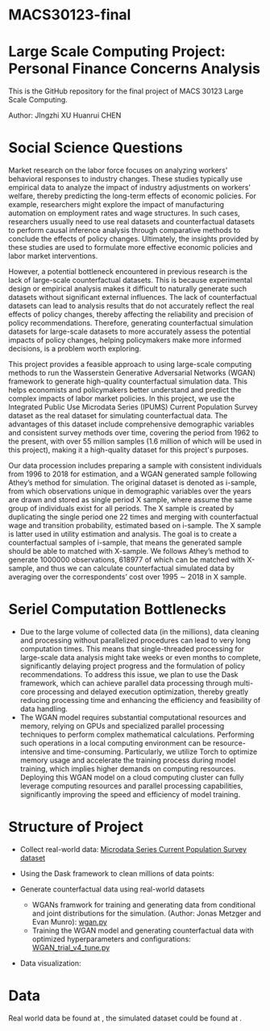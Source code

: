 # MACS30123-final
# Large Scale Computing Project: Personal Finance Concerns Analysis

This is the GitHub repository for the final project of MACS 30123 Large Scale Computing.

Author: JIngzhi XU Huanrui CHEN

# Social Science Questions
Market research on the labor force focuses on analyzing workers' behavioral responses to industry changes. These studies typically use empirical data to analyze the impact of industry adjustments on workers' welfare, thereby predicting the long-term effects of economic policies. For example, researchers might explore the impact of manufacturing automation on employment rates and wage structures. In such cases, researchers usually need to use real datasets and counterfactual datasets to perform causal inference analysis through comparative methods to conclude the effects of policy changes. Ultimately, the insights provided by these studies are used to formulate more effective economic policies and labor market interventions.

However, a potential bottleneck encountered in previous research is the lack of large-scale counterfactual datasets. This is because experimental design or empirical analysis makes it difficult to naturally generate such datasets without significant external influences. The lack of counterfactual datasets can lead to analysis results that do not accurately reflect the real effects of policy changes, thereby affecting the reliability and precision of policy recommendations. Therefore, generating counterfactual simulation datasets for large-scale datasets to more accurately assess the potential impacts of policy changes, helping policymakers make more informed decisions, is a problem worth exploring.

This project provides a feasible approach to using large-scale computing methods to run the Wasserstein Generative Adversarial Networks (WGAN) framework to generate high-quality counterfactual simulation data. This helps economists and policymakers better understand and predict the complex impacts of labor market policies. In this project, we use the Integrated Public Use Microdata Series (IPUMS) Current Population Survey dataset as the real dataset for simulating counterfactual data. The advantages of this dataset include comprehensive demographic variables and consistent survey methods over time, covering the period from 1962 to the present, with over 55 million samples (1.6 million of which will be used in this project), making it a high-quality dataset for this project's purposes.

Our data procession includes preparing a sample with consistent individuals from 1996 to 2018 for estimation, and a WGAN generated sample following Athey’s method for simulation. The original dataset is denoted as i-sample, from which observations unique in demographic variables over the years are drawn and stored as single period X sample, where assume the same group of individuals exist for all periods. The X sample is created by duplicating the single period one 22 times and merging with counterfactual wage and transition probability, estimated based on i-sample. The X sample is latter used in utility estimation and analysis. The goal is to create a counterfactual samples of i-sample, that means the generated sample should be able to matched with X-sample. We follows Athey’s method to generate 1000000 observations, 618977 of which can be matched with X-sample, and thus we can calculate counterfactual simulated data by averaging over the correspondents’ cost over 1995 ∼ 2018 in X sample.


# Seriel Computation Bottlenecks

- Due to the large volume of collected data (in the millions), data cleaning and processing without parallelized procedures can lead to very long computation times. This means that single-threaded processing for large-scale data analysis might take weeks or even months to complete, significantly delaying project progress and the formulation of policy recommendations. To address this issue, we plan to use the Dask framework, which can achieve parallel data processing through multi-core processing and delayed execution optimization, thereby greatly reducing processing time and enhancing the efficiency and feasibility of data handling.
- The WGAN model requires substantial computational resources and memory, relying on GPUs and specialized parallel processing techniques to perform complex mathematical calculations. Performing such operations in a local computing environment can be resource-intensive and time-consuming. Particularly, we utilize Torch to optimize memory usage and accelerate the training process during model training, which implies higher demands on computing resources. Deploying this WGAN model on a cloud computing cluster can fully leverage computing resources and parallel processing capabilities, significantly improving the speed and efficiency of model training.

# Structure of Project
- Collect real-world data: [Microdata Series Current Population Survey dataset](https://cps.ipums.org/cps/)

- Using the Dask framework to clean millions of data points: []()

- Generate counterfactual data using real-world datasets
  - WGANs framwork for training and generating data from conditional and joint distributions for the simulation. (Author: Jonas Metzger and Evan Munro): [wgan.py](https://github.com/hchen0628/MACS30123-final/blob/main/WGAN/wgan.py)
  - Training the WGAN model and generating counterfactual data with optimized hyperparameters and configurations: [WGAN_trial_v4_tune.py](https://github.com/hchen0628/MACS30123-final/blob/main/WGAN/WGAN_trial_v4_tune_May.py)

- Data visualization: []()

# Data
Real world data be found at [](https://cps.ipums.org/cps/), the simulated dataset could be found at []().
